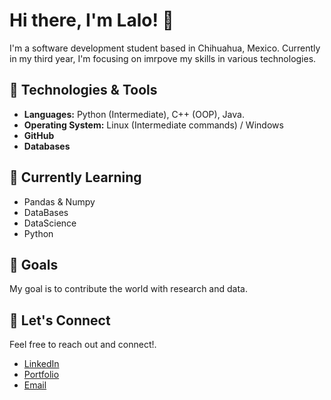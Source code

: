 # Hi there, I'm Lalo! 👋

I'm a  software development student based in Chihuahua, Mexico. Currently in my third year, I'm focusing on imrpove my skills in various technologies.

## 🔧 Technologies & Tools
- **Languages:** Python (Intermediate), C++ (OOP), Java.
- **Operating System:** Linux (Intermediate commands) / Windows
- **GitHub**
- **Databases**

## 🌱 Currently Learning
- Pandas & Numpy
- DataBases
- DataScience
- Python

## 🚀 Goals
My goal is to contribute the world with research and data.

## 🤝 Let's Connect
Feel free to reach out and connect!.

- [LinkedIn](https://www.linkedin.com/in/joseeduardonunez/)
- [Portfolio](https://lalonunez.tech/)
- [Email](mailto:eduardonunez975@gmail.com)


